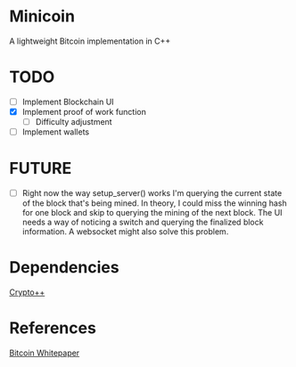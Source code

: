 # Minicoin
A lightweight Bitcoin implementation in C++

# TODO
 - [ ] Implement Blockchain UI
 - [X] Implement proof of work function
    - [ ] Difficulty adjustment
- [ ] Implement wallets

# FUTURE
 - [ ] Right now the way setup_server() works I'm querying the current state of the block that's
   being mined. In theory, I could miss the winning hash for one block and skip to querying the
   mining of the next block. The UI needs a way of noticing a switch and querying the finalized
   block information. A websocket might also solve this problem.

# Dependencies
[Crypto++](https://www.cryptopp.com/)

# References
[Bitcoin Whitepaper](https://bitcoin.org/bitcoin.pdf)